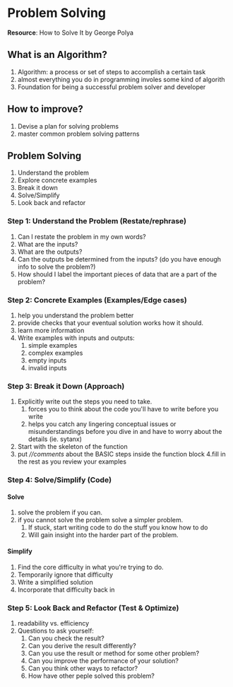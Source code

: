 # Problem Solving

**Resource**: How to Solve It by George Polya

## What is an Algorithm?

1. Algorithm: a process or set of steps to accomplish a certain task
2. almost everything you do in programming involes some kind of algorith
3. Foundation for being a successful problem solver and developer

## How to improve?

1. Devise a plan for solving problems
2. master common problem solving patterns

## Problem Solving

1. Understand the problem
2. Explore concrete examples
3. Break it down
4. Solve/Simplify
5. Look back and refactor

### Step 1: Understand the Problem (Restate/rephrase)

1. Can I restate the problem in my own words?
2. What are the inputs?
3. What are the outputs?
4. Can the outputs be determined from the inputs? (do you have enough info to solve the problem?)
5. How should I label the important pieces of data that are a part of the problem?

### Step 2: Concrete Examples (Examples/Edge cases)

1.  help you understand the problem better
2.  provide checks that your eventual solution works how it should.
3.  learn more information
4.  Write examples with inputs and outputs:
    1.  simple examples
    2.  complex examples
    3.  empty inputs
    4.  invalid inputs

### Step 3: Break it Down (Approach)

1. Explicitly write out the steps you need to take.
   1. forces you to think about the code you'll have to write before you write
   2. helps you catch any lingering conceptual issues or misunderstandings before you dive in and have to worry about the details (ie. sytanx)
2. Start with the skeleton of the function
3. put _//comments_ about the BASIC steps inside the function block
   4.fill in the rest as you review your examples

### Step 4: Solve/Simplify (Code)

#### Solve

1. solve the problem if you can.
2. if you cannot solve the problem solve a simpler problem.
   1. If stuck, start writing code to do the stuff you know how to do
   2. Will gain insight into the harder part of the problem.

#### Simplify

1. Find the core difficulty in what you're trying to do.
2. Temporarily ignore that difficulty
3. Write a simplified solution
4. Incorporate that difficulty back in

### Step 5: Look Back and Refactor (Test & Optimize)

1. readability vs. efficiency
2. Questions to ask yourself:
   1. Can you check the result?
   2. Can you derive the result differently?
   3. Can you use the result or method for some other problem?
   4. Can you improve the performance of your solution?
   5. Can you think other ways to refactor?
   6. How have other peple solved this problem?
